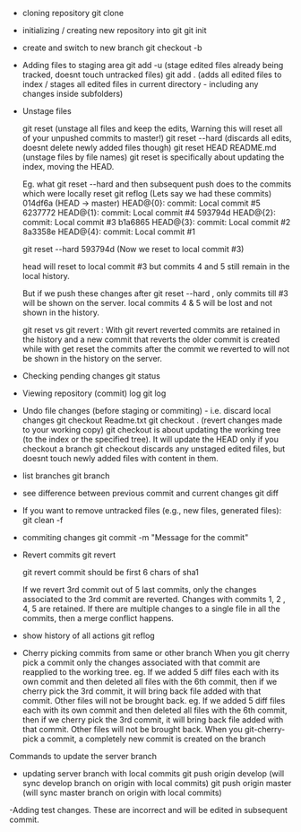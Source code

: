 - cloning repository
	git clone <repoUrl>

- initializing / creating new repository into git
	git init

- create and switch to new branch
	git checkout -b <branchName>

- Adding files to staging area
	git add -u (stage edited files already being tracked, doesnt touch untracked files)
	git add . (adds all edited files to index / stages all edited files in current directory - including any changes inside subfolders)

- Unstage files

	git reset (unstage all files and keep the edits, Warning this will reset all of your unpushed commits to master!)
	git reset --hard (discards all edits, doesnt delete newly added files though)
	git reset HEAD README.md (unstage files by file names)
	git reset is specifically about updating the index, moving the HEAD.
 
	Eg. what git reset --hard and then subsequent push does to the commits which were locally reset
	git reflog  (Lets say we had these commits)
	014df6a (HEAD -> master) HEAD@{0}: commit: Local commit #5
	6237772 HEAD@{1}: commit: Local commit #4
	593794d HEAD@{2}: commit: Local commit #3
	b1a6865 HEAD@{3}: commit: Local commit #2
	8a3358e HEAD@{4}: commit: Local commit #1
 
	git reset --hard 593794d	(Now we reset to local commit #3)
	
	head will reset to local commit #3 but commits 4 and 5 still remain in the local history.
	
	But if we push these changes after git reset --hard , only commits till #3 will be shown on the server. local commits 4 & 5 will be lost and not shown in the history.
	
	git reset vs git revert : With git revert reverted commits are retained in the history and a new commit that reverts the older commit is created while with get reset the commits after the commit we reverted to will not be shown in the history on the server.
	
- Checking pending changes
	git status

- Viewing repository (commit) log
	git log

- Undo file changes (before staging or commiting) - i.e. discard local changes
	git checkout Readme.txt
	git checkout . (revert changes made to your working copy)
	git checkout is about updating the working tree (to the index or the specified tree). It will update the HEAD only if you checkout a branch
	git checkout discards any unstaged edited files, but doesnt touch newly added files with content in them.

- list branches
	git branch

- see difference between previous commit and current changes
	git diff

- If you want to remove untracked files (e.g., new files, generated files): 
	git clean -f

- commiting changes
	git commit -m "Message for the commit"

- Revert commits
	git revert <commit1> <commit2>

	git revert commit should be first 6 chars of sha1

	If we revert 3rd commit out of 5 last commits, only the changes associated to the 3rd commit are reverted. Changes with commits 1, 2 , 4, 5 are retained.
	If there are multiple changes to a single file in all the commits, then a merge conflict happens.

- show history of all actions
	git reflog

- Cherry picking commits from same or other branch
When you git cherry pick a commit only the changes associated with that commit are reapplied to the working tree.
eg. If we added 5 diff files each with its own commit and then deleted all files with the 6th commit, then if we cherry pick the 3rd commit, it will bring back file added with that commit. Other files will not be brought back.
eg. If we added 5 diff files each with its own commit and then deleted all files with the 6th commit, then if we cherry pick the 3rd commit, it will bring back file added with that commit. Other files will not be brought back.
When you git-cherry-pick a commit, a completely new commit is created on the branch

Commands to update the server branch
- updating server branch with local commits
	git push origin develop (will sync develop branch on origin with local commits)
	git push origin master (will sync master branch on origin with local commits)

-Adding test changes. These are incorrect and will be edited in subsequent commit.

